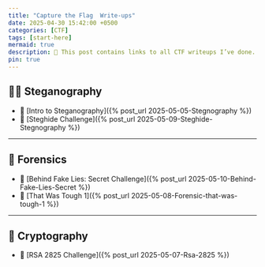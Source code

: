 ```yaml
---
title: "Capture the Flag  Write-ups"
date: 2025-04-30 15:42:00 +0500
categories: [CTF]
tags: [start-here]
mermaid: true
description: 📌 This post contains links to all CTF writeups I’ve done. Use it as a navigation hub to explore challenges, walkthroughs, and solutions.
pin: true
---
```


## 🕵️‍♂️ Steganography
- 🧠 [Intro to Steganography]({% post_url 2025-05-05-Stegnography %})
- 🧰 [Steghide Challenge]({% post_url 2025-05-09-Steghide-Stegnography %})

---

## 🧪 Forensics
- 🧾 [Behind Fake Lies: Secret Challenge]({% post_url 2025-05-10-Behind-Fake-Lies-Secret %})
- 🧠 [That Was Tough 1]({% post_url 2025-05-08-Forensic-that-was-tough-1 %})

---

## 🔐 Cryptography
- 🔑 [RSA 2825 Challenge]({% post_url 2025-05-07-Rsa-2825 %})
